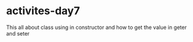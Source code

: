 # activites-day7
This all about class using in constructor and how to get the value in geter and seter 
